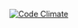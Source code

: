 [![Code Climate](https://codeclimate.com/repos/56103531e30ba01d5101ecad/badges/79e9b654e721fa2c0750/gpa.svg)](https://codeclimate.com/repos/56103531e30ba01d5101ecad/feed)
